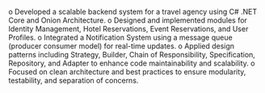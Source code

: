 o Developed a scalable backend system for a travel agency using C# 
.NET Core and Onion Architecture. 
o Designed and implemented modules for Identity Management, Hotel 
Reservations, Event Reservations, and User Profiles. 
o Integrated a Notification System using a message queue (producer
consumer model) for real-time updates. 
o Applied design patterns including Strategy, Builder, Chain of 
Responsibility, Specification, Repository, and Adapter to enhance code 
maintainability and scalability. 
o Focused on clean architecture and best practices to ensure modularity, 
testability, and separation of concerns. 
